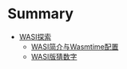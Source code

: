 # Summary

- [WASI探索](./wasi/intro.md)
    - [WASI简介与Wasmtime配置](./wasi/wasi_and_wasmtime.md)
    - [WASI版猜数字](./wasi/wasi_guess.md)
